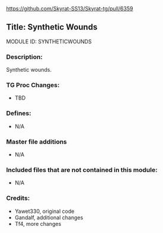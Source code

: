 https://github.com/Skyrat-SS13/Skyrat-tg/pull/6359

## Title: Synthetic Wounds

MODULE ID: SYNTHETICWOUNDS

### Description:

Synthetic wounds.

### TG Proc Changes:

- TBD

### Defines:

- N/A

### Master file additions

- N/A

### Included files that are not contained in this module:

- N/A

### Credits:
- Yawet330, original code
- Gandalf, additional changes
- Tf4, more changes
